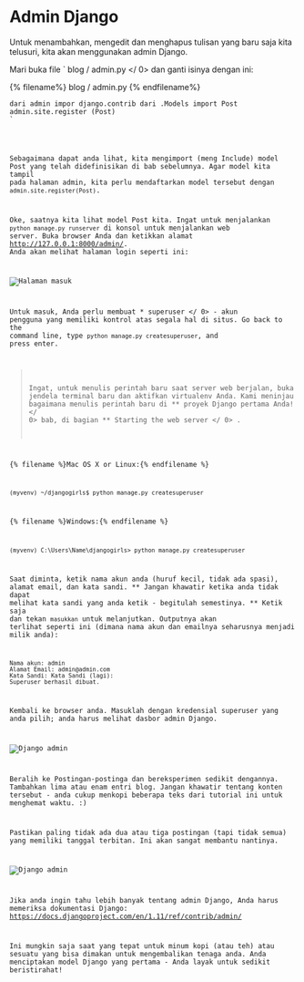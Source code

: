 # Admin Django

Untuk menambahkan, mengedit dan menghapus tulisan yang baru saja kita telusuri, kita akan menggunakan admin Django.

Mari buka file ` blog / admin.py </ 0> dan ganti isinya dengan ini:</p>

<p>{% filename%} blog / admin.py {% endfilename%}</p>

<pre><code class="python">dari admin impor django.contrib dari .Models import Post admin.site.register (Post)
`</pre> 

Sebagaimana dapat anda lihat, kita mengimport (meng Include) model Post yang telah didefinisikan di bab sebelumnya. Agar model kita tampil pada halaman admin, kita perlu mendaftarkan model tersebut dengan `admin.site.register(Post)`.

Oke, saatnya kita lihat model Post kita. Ingat untuk menjalankan `python manage.py runserver` di konsol untuk menjalankan web server. Buka browser Anda dan ketikkan alamat http://127.0.0.1:8000/admin/. Anda akan melihat halaman login seperti ini:

![Halaman masuk](images/login_page2.png)

Untuk masuk, Anda perlu membuat * superuser </ 0> - akun pengguna yang memiliki kontrol atas segala hal di situs. Go back to the command line, type `python manage.py createsuperuser`, and press enter.</p> 

> Ingat, untuk menulis perintah baru saat server web berjalan, buka jendela terminal baru dan aktifkan virtualenv Anda. Kami meninjau bagaimana menulis perintah baru di ** proyek Django pertama Anda! </ 0> bab, di bagian ** Starting the web server </ 0> .</p> </blockquote> 
> 
> {% filename %}Mac OS X or Linux:{% endfilename %}
> 
>     (myvenv) ~/djangogirls$ python manage.py createsuperuser
>     
> 
> {% filename %}Windows:{% endfilename %}
> 
>     (myvenv) C:\Users\Name\djangogirls> python manage.py createsuperuser
>     
> 
> Saat diminta, ketik nama akun anda (huruf kecil, tidak ada spasi), alamat email, dan kata sandi. ** Jangan khawatir ketika anda tidak dapat melihat kata sandi yang anda ketik - begitulah semestinya. ** Ketik saja dan tekan ` masukkan ` untuk melanjutkan. Outputnya akan terlihat seperti ini (dimana nama akun dan emailnya seharusnya menjadi milik anda):
> 
>     Nama akun: admin
>     Alamat Email: admin@admin.com
>     Kata Sandi: Kata Sandi (lagi): 
>     Superuser berhasil dibuat.
>     
> 
> Kembali ke browser anda. Masuklah dengan kredensial superuser yang anda pilih; anda harus melihat dasbor admin Django.
> 
> ![Django admin](images/django_admin3.png)
> 
> Beralih ke Postingan-postinga dan bereksperimen sedikit dengannya. Tambahkan lima atau enam entri blog. Jangan khawatir tentang konten tersebut - anda cukup menkopi beberapa teks dari tutorial ini untuk menghemat waktu. :)
> 
> Pastikan paling tidak ada dua atau tiga postingan (tapi tidak semua) yang memiliki tanggal terbitan. Ini akan sangat membantu nantinya.
> 
> ![Django admin](images/edit_post3.png)
> 
> Jika anda ingin tahu lebih banyak tentang admin Django, Anda harus memeriksa dokumentasi Django: https://docs.djangoproject.com/en/1.11/ref/contrib/admin/
> 
> Ini mungkin saja saat yang tepat untuk minum kopi (atau teh) atau sesuatu yang bisa dimakan untuk mengembalikan tenaga anda. Anda menciptakan model Django yang pertama - Anda layak untuk sedikit beristirahat!